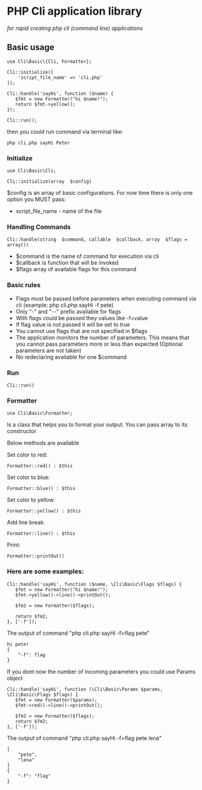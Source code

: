# PHP Cli application library
*for rapid creating php cli (command line) applications*

## Basic usage
    use Cli\Basic\{Cli, Formatter};
    
    Cli::initialize([
        'script_file_name' => 'cli.php'
    ]);
    
    Cli::handle('sayHi', function ($name) {
       $fmt = new Formatter("hi $name!");
       return $fmt->yellow();
    });
    
    Cli::run();
    
then you could run command via terminal like:

    php cli.php sayHi Peter
    
### Initialize
    use Cli\Basic\Cli;

    Cli::initialize(array  $config) 

$config is an array of basic configurations.
For now time there is only one option you MUST pass: 
* script_file_name - name of the file

### Handling Commands
    Cli::handle(string  $command, callable  $callback, array  $flags = array())
    
* $command is the name of command for execution via cli
* $callback is function that will be invoked
* $flags array of available flags for this command

### Basic rules
* Flags must be passed before parameters when executing command via cli (example: php cli.php sayHi -f pete)
* Only "-" and "--" prefix available for flags
* With flags could be passed they values like -f=value
* If flag value is not passed it will be set to true
* You cannot use flags that are not specified in $flags
* The application monitors the number of parameters. 
This means that you cannot pass parameters more or less than expected (Optional parameters are not taken)
* No redeclaring available for one $command

### Run

    Cli::run() 
    
    
### Formatter

    use Cli\Basic\Formatter;

Is a class that helps you to format your output.
You can pass array to its constructor

Below methods are available
    
Set color to red:

    Formatter::red() : $this
    
Set color to blue:

    Formatter::blue() : $this
    
Set color to yellow:

    Formatter::yellow() : $this
    
Add line break:

    Formatter::line() : $this
    
Print:

    Formatter::printOut() 

### Here are some examples:

    Cli::handle('sayHi', function ($name, \Cli\Basic\Flags $flags) {
       $fmt = new Formatter("hi $name!");
       $fmt->yellow()->line()->printOut();
       
       $fm2 = new Formatter($flags);
       
       return $fm2;
    }, ['-f']); 
    
The output of command "php cli.php sayHi -f=flag pete"

    hi pete!
    {
        "-f": flag
    }
    
If you dont now the number of incoming parameters you could use Params object

    Cli::handle('sayHi', function (\Cli\Basic\Params $params, \Cli\Basic\Flags $flags) {
       $fmt = new Formatter($params);
       $fmt->red()->line()->printOut();
       
       $fm2 = new Formatter($flags);
       return $fm2;
    }, ['-f']);
    
The output of command "php cli.php sayHi -f=flag pete lena"    

    [
        "pete",
        "lena"
    ]
    {
        "-f": "flag"
    } 
    